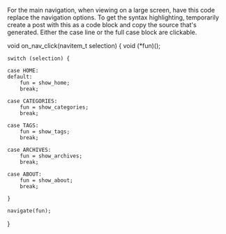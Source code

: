For the main navigation, when viewing on a large screen, have
this code replace the navigation options. To get the syntax highlighting,
temporarily create a post with this as a code block and copy the source
that's generated. Either the case line or the full case block are clickable.

void on_nav_click(navitem_t selection)
{
    void (*fun)();

    switch (selection) {

    case HOME:
    default:
        fun = show_home;
        break;

    case CATEGORIES:
        fun = show_categories;
        break;
    
    case TAGS:
        fun = show_tags;
        break;

    case ARCHIVES:
        fun = show_archives;
        break;

    case ABOUT:
        fun = show_about;
        break;

    }

    navigate(fun);
}